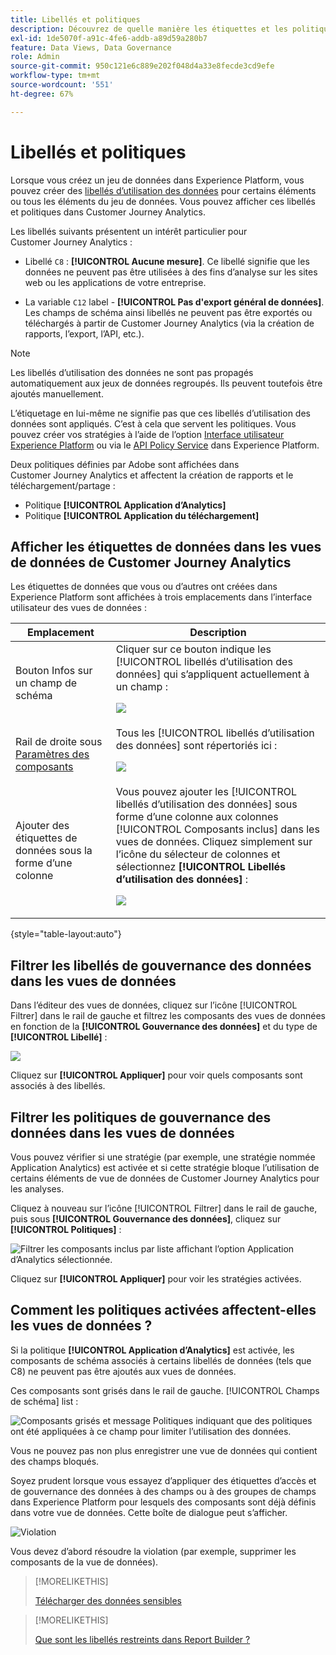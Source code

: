 ```yaml
---
title: Libellés et politiques
description: Découvrez de quelle manière les étiquettes et les politiques de données définies dans Adobe Experience Platform affectent les vues de données et les rapports dans Customer Journey Analytics.
exl-id: 1de5070f-a91c-4fe6-addb-a89d59a280b7
feature: Data Views, Data Governance
role: Admin
source-git-commit: 950c121e6c889e202f048d4a33e8fecde3cd9efe
workflow-type: tm+mt
source-wordcount: '551'
ht-degree: 67%

---
```


# Libellés et politiques

Lorsque vous créez un jeu de données dans Experience Platform, vous pouvez créer des [libellés d’utilisation des données](https://experienceleague.adobe.com/en/docs/experience-platform/data-governance/labels/reference) pour certains éléments ou tous les éléments du jeu de données. Vous pouvez afficher ces libellés et politiques dans Customer Journey Analytics.

Les libellés suivants présentent un intérêt particulier pour Customer Journey Analytics :

* Libellé `C8` : **[!UICONTROL Aucune mesure]**. Ce libellé signifie que les données ne peuvent pas être utilisées à des fins d’analyse sur les sites web ou les applications de votre entreprise.

* La variable `C12` label - **[!UICONTROL Pas d&#39;export général de données]**. Les champs de schéma ainsi libellés ne peuvent pas être exportés ou téléchargés à partir de Customer Journey Analytics (via la création de rapports, l’export, l’API, etc.).

>[!NOTE]
>
>Les libellés d’utilisation des données ne sont pas propagés automatiquement aux jeux de données regroupés. Ils peuvent toutefois être ajoutés manuellement.

L’étiquetage en lui-même ne signifie pas que ces libellés d’utilisation des données sont appliqués. C’est à cela que servent les politiques. Vous pouvez créer vos stratégies à l’aide de l’option [Interface utilisateur Experience Platform](https://experienceleague.adobe.com/en/docs/experience-platform/data-governance/policies/user-guide) ou via le [API Policy Service](https://experienceleague.adobe.com/en/docs/experience-platform/data-governance/api/overview) dans Experience Platform.

Deux politiques définies par Adobe sont affichées dans Customer Journey Analytics et affectent la création de rapports et le téléchargement/partage :

* Politique **[!UICONTROL Application d’Analytics]**
* Politique **[!UICONTROL Application du téléchargement]**

## Afficher les étiquettes de données dans les vues de données de Customer Journey Analytics

Les étiquettes de données que vous ou d’autres ont créées dans Experience Platform sont affichées à trois emplacements dans l’interface utilisateur des vues de données :

| Emplacement | Description |
| --- | --- |
| Bouton Infos sur un champ de schéma | Cliquer sur ce bouton indique les [!UICONTROL libellés d’utilisation des données] qui s’appliquent actuellement à un champ :<p>![](assets/data-label-left.png) |
| Rail de droite sous [Paramètres des composants](/help/data-views/component-settings/overview.md) | Tous les [!UICONTROL libellés d’utilisation des données] sont répertoriés ici :<p>![](assets/data-label-right.png) |
| Ajouter des étiquettes de données sous la forme d’une colonne | Vous pouvez ajouter les [!UICONTROL libellés d’utilisation des données] sous forme d’une colonne aux colonnes [!UICONTROL Composants inclus] dans les vues de données. Cliquez simplement sur l’icône du sélecteur de colonnes et sélectionnez **[!UICONTROL Libellés d’utilisation des données]** :<p>![](assets/data-label-column.png) |

{style="table-layout:auto"}

## Filtrer les libellés de gouvernance des données dans les vues de données

Dans l’éditeur des vues de données, cliquez sur l’icône [!UICONTROL Filtrer] dans le rail de gauche et filtrez les composants des vues de données en fonction de la **[!UICONTROL Gouvernance des données]** et du type de **[!UICONTROL Libellé]** :

![](assets/filter-labels.png)

Cliquez sur **[!UICONTROL Appliquer]** pour voir quels composants sont associés à des libellés.

## Filtrer les politiques de gouvernance des données dans les vues de données

Vous pouvez vérifier si une stratégie (par exemple, une stratégie nommée Application Analytics) est activée et si cette stratégie bloque l’utilisation de certains éléments de vue de données de Customer Journey Analytics pour les analyses.

Cliquez à nouveau sur l’icône [!UICONTROL Filtrer] dans le rail de gauche, puis sous **[!UICONTROL Gouvernance des données]**, cliquez sur **[!UICONTROL Politiques]** :

![Filtrer les composants inclus par liste affichant l’option Application d’Analytics sélectionnée.](assets/filter-policies.png)

Cliquez sur **[!UICONTROL Appliquer]** pour voir les stratégies activées.

## Comment les politiques activées affectent-elles les vues de données ?

Si la politique **[!UICONTROL Application d’Analytics]** est activée, les composants de schéma associés à certains libellés de données (tels que C8) ne peuvent pas être ajoutés aux vues de données.

Ces composants sont grisés dans le rail de gauche. [!UICONTROL Champs de schéma] list :

![Composants grisés et message Politiques indiquant que des politiques ont été appliquées à ce champ pour limiter l’utilisation des données.](assets/component-greyed.png)

Vous ne pouvez pas non plus enregistrer une vue de données qui contient des champs bloqués.

Soyez prudent lorsque vous essayez d’appliquer des étiquettes d’accès et de gouvernance des données à des champs ou à des groupes de champs dans Experience Platform pour lesquels des composants sont déjà définis dans votre vue de données. Cette boîte de dialogue peut s’afficher.

![Violation](assets/violation.png)

Vous devez d’abord résoudre la violation (par exemple, supprimer les composants de la vue de données).


>[!MORELIKETHIS]
>
>[Télécharger des données sensibles](/help/analysis-workspace/export/download-send.md)

>[!MORELIKETHIS]
>
>[Que sont les libellés restreints dans Report Builder ?](https://experienceleague.adobe.com/en/docs/analytics-platform/using/cja-reportbuilder/restricted-labels)


